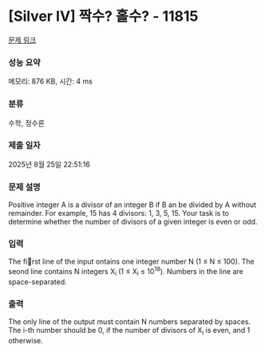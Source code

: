# [Silver IV] 짝수? 홀수? - 11815 

[문제 링크](https://www.acmicpc.net/problem/11815) 

### 성능 요약

메모리: 876 KB, 시간: 4 ms

### 분류

수학, 정수론

### 제출 일자

2025년 8월 25일 22:51:16

### 문제 설명

<p>Positive integer A is a divisor of an integer B if B an be divided by A without remainder. For example, 15 has 4 divisors: 1, 3, 5, 15. Your task is to determine whether the number of divisors of a given integer is even or odd.</p>

### 입력 

 <p>The first line of the input ontains one integer number N (1 ≤ N ≤ 100). The seond line contains N integers X<sub>i</sub> (1 ≤ X<sub>i</sub> ≤ 10<sup>18</sup>). Numbers in the line are space-separated.</p>

### 출력 

 <p>The only line of the output must contain N numbers separated by spaces. The i-th number should be 0, if the number of divisors of X<sub>i</sub> is even, and 1 otherwise.</p>

